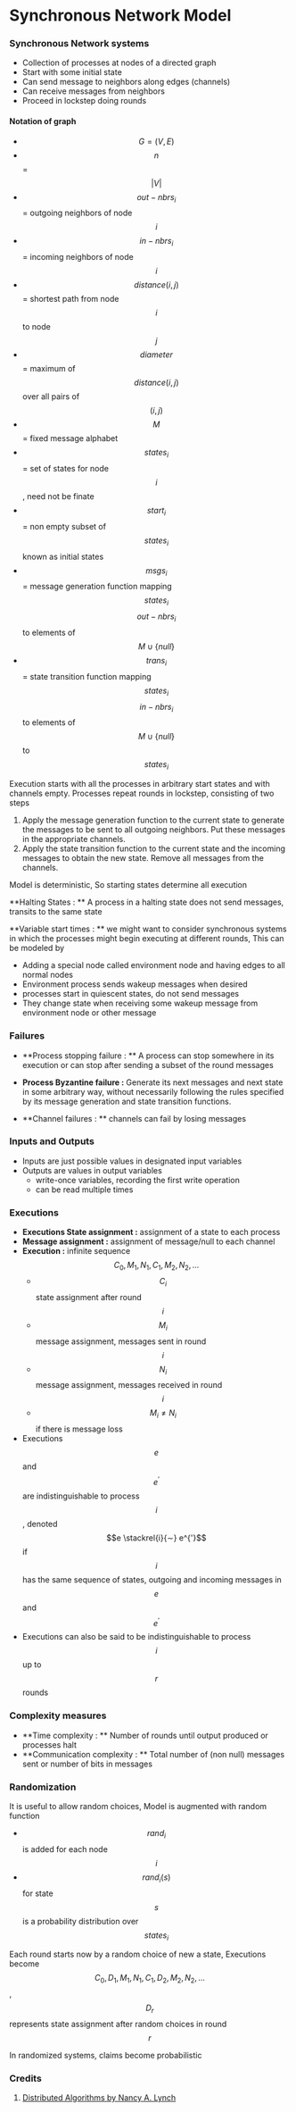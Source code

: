 # Synchronous Network Model

### Synchronous Network systems

* Collection of processes at nodes of a directed graph
* Start with some initial state
* Can send message to neighbors along edges (channels)
* Can receive messages from neighbors
* Proceed in lockstep doing rounds

#### Notation of graph

* $$G = (V, E)$$
* $$n$$ = $$|V|$$
* $$out-nbrs_i$$ = outgoing neighbors of node $$i$$
* $$in-nbrs_i$$ = incoming neighbors of node $$i$$
* $$distance(i, j)$$ = shortest path from node $$i$$ to node $$j$$
* $$diameter$$ = maximum of $$distance(i, j)$$ over all pairs of $$(i, j)$$
* $$M$$ = fixed message alphabet
* $$states_i$$ = set of states for node $$i$$, need not be finate
* $$start_i$$ = non empty subset of $$states_i$$ known as initial states
* $$msgs_i$$ = message generation function mapping $$states_i$$ $$out-nbrs_i$$ to elements of $$M \cup \{null\}$$
* $$trans_i$$ = state transition function mapping $$states_i$$ $$in-nbrs_i$$ to elements of $$M \cup \{null\}$$ to $$states_i$$


Execution starts with all the processes in arbitrary start states and with channels empty. Processes repeat rounds in lockstep, consisting of two steps

1. Apply the message generation function to the current state to generate the messages to be sent to all outgoing neighbors. Put these messages in the appropriate channels.
2. Apply the state transition function to the current state and the incoming messages to obtain the new state. Remove all messages from the channels.

Model is deterministic, So starting states determine all execution

**Halting States : ** A process in a halting state does not send messages, transits to the same state

**Variable start times : ** we might want to consider synchronous systems in which the processes might begin executing at different rounds, This can be modeled by 
* Adding a special node called environment node and having edges to all normal nodes
* Environment process sends wakeup messages when desired
* processes start in quiescent states, do not send messages
* They change state when receiving some wakeup message from environment node or other message

### Failures

* **Process stopping failure : ** A process can stop somewhere in its execution or can stop after sending a subset of the round messages

* **Process Byzantine failure :** Generate its next messages and next state in some arbitrary way, without necessarily following the rules specified by its message generation and state transition functions.

* **Channel failures : ** channels can fail by losing messages

### Inputs and Outputs

* Inputs are just possible values in designated
input variables
* Outputs are values in output variables
    * write-once variables, recording the first write operation
    * can be read multiple times
    
### Executions

* **Executions State assignment :** assignment of a state to each process
* **Message assignment :** assignment of message/null to each channel
* **Execution :** infinite sequence $$C_0, M_1, N_1, C_1, M_2, N_2, ...$$
    * $$C_i$$ state assignment after round $$i$$
    * $$M_i$$ message assignment, messages sent in round $$i$$
    * $$N_i$$ message assignment, messages received in round $$i$$
    * $$M_i \not = N_i$$ if there is message loss
* Executions $$e$$ and $$e^{'}$$ are indistinguishable to process $$i$$, denoted $$e \stackrel{i}{∼} e^{'}$$ if $$i$$ has the same sequence of states, outgoing and incoming messages in $$e$$ and $$e^{'}$$
* Executions can also be said to be indistinguishable to process $$i$$ up to $$r$$ rounds

### Complexity measures

* **Time complexity : ** Number of rounds until output produced or processes halt
* **Communication complexity : ** Total number of (non null) messages sent or number of bits in messages

### Randomization

It is useful to allow random choices, Model is augmented with random function
* $$rand_i$$ is added for each node $$i$$
* $$rand_i(s)$$ for state $$s$$ is a probability distribution over $$states_i$$

Each round starts now by a random choice of new a state, Executions become $$C_0, D_1, M_1, N_1, C_1, D_2, M_2, N_2, ...$$, $$D_r$$ represents state assignment after random choices in round $$r$$

In randomized systems, claims become probabilistic


### Credits

1. [Distributed Algorithms by Nancy A. Lynch](https://www.amazon.com/Distributed-Algorithms-Kaufmann-Management-Systems/dp/1558603484)
